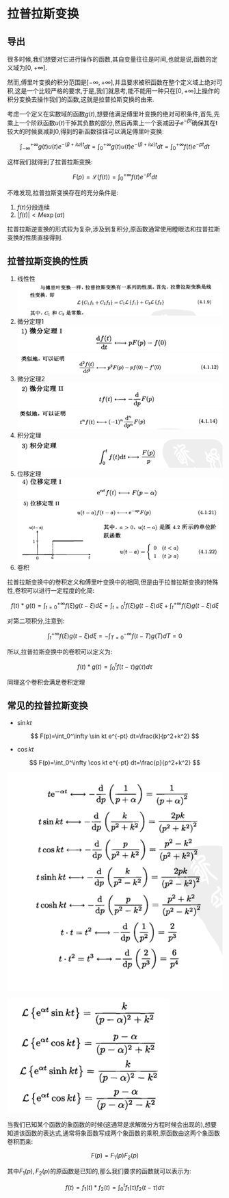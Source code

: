 # 拉普拉斯变换

## 导出

很多时候,我们想要对它进行操作的函数,其自变量往往是时间,也就是说,函数的定义域为$[0,+\infty]$.

然而,傅里叶变换的积分范围是$[-\infty,+\infty]$,并且要求被积函数在整个定义域上绝对可积,这是一个比较严格的要求,于是,我们就思考,能不能用一种只在$[0,+\infty]$上操作的积分变换去操作我们的函数,这就是拉普拉斯变换的由来.

考虑一个定义在实数域的函数$g(t)$,想要他满足傅里叶变换的绝对可积条件,首先,先乘上一个阶跃函数$u(t)$干掉其负数的部分,然后再乘上一个衰减因子$e^{-\beta t}$确保其在t较大的时候衰减到0,得到的新函数往往可以满足傅里叶变换:

$$
\int_{-\infty}^{+\infty}g(t)u(t)e^{-(\beta+i \omega)t}dt=\int_{0}^{+\infty}g(t)u(t)e^{-(\beta+i \omega)t}dt=\int_{0}^{+\infty}f(t)e^{-pt}dt
$$

这样我们就得到了拉普拉斯变换:

$$
F(p)=\mathcal{L}(f(t))=\int_{0}^{+\infty}f(t)e^{-pt}dt
$$

不难发现,拉普拉斯变换存在的充分条件是:

1. $f(t)$分段连续
2. $|f(t)|<M\exp(\alpha t)$

拉普拉斯逆变换的形式较为复杂,涉及到复积分,原函数通常使用瞪眼法和拉普拉斯变换的性质直接得到.


## 拉普拉斯变换的性质

1. 线性性
   ![alt text](image.png)
2. 微分定理1
   ![alt text](image-1.png)
   ![alt text](image-7.png)
3. 微分定理2
   ![alt text](image-2.png)
   ![alt text](image-6.png)
4. 积分定理
   ![alt text](image-3.png)
5. 位移定理
   ![alt text](image-4.png)
   ![alt text](image-5.png)
6. 卷积

拉普拉斯变换中的卷积定义和傅里叶变换中的相同,但是由于拉普拉斯变换的特殊性,卷积可以进行一定程度的化简:

$$
f(t)*g(t)=\int_{t=0}^{+\infty}f(\xi)g(t-\xi)d\xi=\int_{t=0}^{t}f(\xi)g(t-\xi)d\xi+\int_{t}^{+\infty}f(\xi)g(t-\xi)d\xi
$$

对第二项积分,注意到:

$$
\int_{t}^{+\infty}f(\xi)g(t-\xi)d\xi=-\int_{T=0}^{-\infty}f(t-T)g(T)dT=0
$$

所以,拉普拉斯变换中的卷积可以定义为:

$$
f(t)*g(t)=\int_{0}^t f(t-\tau)g(\tau) d\tau
$$

同理这个卷积会满足卷积定理

## 常见的拉普拉斯变换

- $\sin kt$

$$
F(p)=\int_0^\infty \sin kt e^{-pt} dt=\frac{k}{p^2+k^2}
$$

- $\cos kt$

$$
F(p)=\int_0^\infty \cos kt e^{-pt} dt=\frac{p}{p^2+k^2}
$$

![alt text](image-8.png)

![alt text](image-9.png)

当我们已知某个函数的象函数的时候(这通常是求解微分方程时候会出现的),想要知道该函数的表达式,通常将象函数写成两个象函数的乘积,原函数由这两个象函数卷积而来:

$$
F(p)=F_1(p)F_2(p)
$$

其中$F_1(p),F_2(p)$的原函数是已知的,那么我们要求的函数就可以表示为:

$$
f(t)=f_1(t)*f_2(t)=\int_0^t f_1(\tau)f_2(t-\tau)d \tau
$$